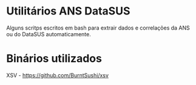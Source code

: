 # Utilitários ANS DataSUS
Alguns scritps escritos em bash para extrair dados e correlações da ANS ou do DataSUS automaticamente.

# Binários utilizados
XSV - https://github.com/BurntSushi/xsv
